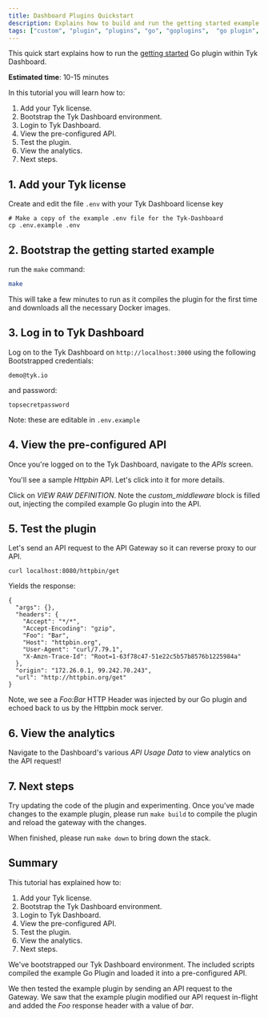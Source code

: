 ```yaml
---
title: Dashboard Plugins Quickstart
description: Explains how to build and run the getting started example within Tyk Dashboard
tags: ["custom", "plugin", "plugins", "go", "goplugins",  "go plugin", "tyk go plugin", "golang plugin"]
---
```



This quick start explains how to run the [getting started](https://github.com/TykTechnologies/custom-go-plugin) Go plugin within Tyk Dashboard.

**Estimated time**: 10-15 minutes

In this tutorial you will learn how to:

1. Add your Tyk license.
2. Bootstrap the Tyk Dashboard environment.
3. Login to Tyk Dashboard.
4. View the pre-configured API.
5. Test the plugin.
6. View the analytics.
7. Next steps.

## 1. Add your Tyk license

Create and edit the file `.env` with your Tyk Dashboard license key

```console
# Make a copy of the example .env file for the Tyk-Dashboard 
cp .env.example .env
```

## 2. Bootstrap the getting started example

run the `make` command:

```bash
make
```

This will take a few minutes to run as it compiles the plugin for the first time and downloads all the necessary Docker images.

## 3. Log in to Tyk Dashboard

Log on to the Tyk Dashboard on `http://localhost:3000` using the following Bootstrapped credentials:
```
demo@tyk.io
```
and password:
```
topsecretpassword
```

Note: these are editable in `.env.example`

## 4. View the pre-configured API

Once you're logged on to the Tyk Dashboard, navigate to the *APIs* screen.

You'll see a sample *Httpbin* API.  Let's click into it for more details.

Click on *VIEW RAW DEFINITION*.  Note the *custom_middleware* block is filled out, injecting the compiled example Go plugin into the API.

## 5. Test the plugin

Let's send an API request to the API Gateway so it can reverse proxy to our API.

```terminal
curl localhost:8080/httpbin/get
```

Yields the response:
```
{
  "args": {},
  "headers": {
    "Accept": "*/*",
    "Accept-Encoding": "gzip",
    "Foo": "Bar",
    "Host": "httpbin.org",
    "User-Agent": "curl/7.79.1",
    "X-Amzn-Trace-Id": "Root=1-63f78c47-51e22c5b57b8576b1225984a"
  },
  "origin": "172.26.0.1, 99.242.70.243",
  "url": "http://httpbin.org/get"
}
```

Note, we see a *Foo:Bar* HTTP Header was injected by our Go plugin and echoed back to us by the Httpbin mock server.

## 6. View the analytics

Navigate to the Dashboard's various *API Usage Data* to view analytics on the API request!

## 7. Next steps

Try updating the code of the plugin and experimenting. Once you've made changes to the example plugin, please run `make build` to compile the plugin and reload the gateway with the changes.

When finished, please run `make down` to bring down the stack.

## Summary

This tutorial has explained how to:
1. Add your Tyk license.
2. Bootstrap the Tyk Dashboard environment.
3. Login to Tyk Dashboard.
4. View the pre-configured API.
5. Test the plugin.
6. View the analytics.
7. Next steps.

We've bootstrapped our Tyk Dashboard environment. The included scripts compiled the example Go Plugin and loaded it into a pre-configured API.

We then tested the example plugin by sending an API request to the Gateway. We saw that the example plugin modified our API request in-flight and added the *Foo* response header with a value of *bar*.